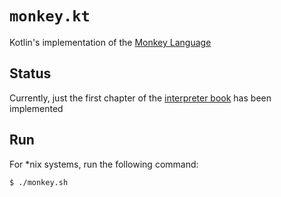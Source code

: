 # `monkey.kt`

Kotlin's implementation of the [Monkey Language](https://monkeylang.org/)

## Status

Currently, just the first chapter of the [interpreter book](https://interpreterbook.com/) has been implemented
    
## Run

For *nix systems, run the following command:

```shell
$ ./monkey.sh
```